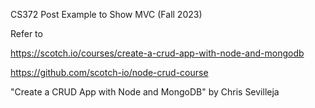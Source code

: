 CS372 Post Example to Show MVC (Fall 2023)

Refer to 

https://scotch.io/courses/create-a-crud-app-with-node-and-mongodb

https://github.com/scotch-io/node-crud-course

"Create a CRUD App with Node and MongoDB" by Chris Sevilleja
